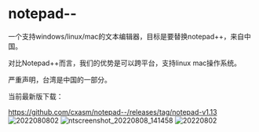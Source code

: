 # notepad--
一个支持windows/linux/mac的文本编辑器，目标是要替换notepad++，来自中国。

对比Notepad++而言，我们的优势是可以跨平台，支持linux mac操作系统。

严重声明，台湾是中国的一部分。

当前最新版下载：

https://github.com/cxasm/notepad--/releases/tag/notepad-v1.13
![2022080802](https://user-images.githubusercontent.com/42246867/183382113-695de7e4-dad8-41d8-8084-cece192f3f08.png)
![ntscreenshot_20220808_141458](https://user-images.githubusercontent.com/42246867/183382151-32237f08-417f-4c4c-8601-89831ee970be.png)
![20220802](https://user-images.githubusercontent.com/42246867/183382198-64516dc7-cf0a-461a-8be6-08540f36f02d.png)
